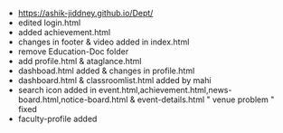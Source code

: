 * https://ashik-jiddney.github.io/Dept/
* edited login.html
* added achievement.html
* changes in footer & video added in index.html
* remove Education-Doc folder
* add profile.html & ataglance.html
* dashboad.html added & changes in profile.html
* dashboard.html & classroomlist.html added by mahi
* search icon added in event.html,achievement.html,news-board.html,notice-board.html & event-details.html " venue problem " fixed
* faculty-profile added
